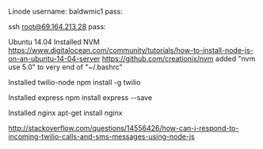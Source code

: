 
Linode
username: baldwmic1
pass: 

ssh root@69.164.213.28
pass:

Ubuntu 14.04
Installed NVM
https://www.digitalocean.com/community/tutorials/how-to-install-node-js-on-an-ubuntu-14-04-server
https://github.com/creationix/nvm
added "nvm use 5.0" to very end of "~/.bashrc"

Installed twilio-node
npm install -g twilio

Installed express
npm install express --save

Installed nginx
apt-get install nginx



http://stackoverflow.com/questions/14556426/how-can-i-respond-to-incoming-twilio-calls-and-sms-messages-using-node-js


